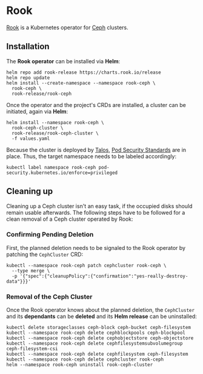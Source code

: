 # Rook

[Rook](https://rook.io) is a Kubernetes operator for [Ceph](https://ceph.io)
clusters.

## Installation

The **Rook operator** can be installed via **Helm**:

```console
helm repo add rook-release https://charts.rook.io/release
helm repo update
helm install --create-namespace --namespace rook-ceph \
  rook-ceph \
  rook-release/rook-ceph
```

Once the operator and the project's CRDs are installed,
a cluster can be initiated, again via **Helm**:

```console
helm install --namespace rook-ceph \
  rook-ceph-cluster \
  rook-release/rook-ceph-cluster \
  -f values.yaml
```

Because the cluster is deployed by [Talos](../talos/),
[Pod Security Standards](https://kubernetes.io/docs/concepts/security/pod-security-standards/)
are in place. Thus, the target namespace needs to be
labeled accordingly:

```console
kubectl label namespace rook-ceph pod-security.kubernetes.io/enforce=privileged
```

## Cleaning up

Cleaning up a Ceph cluster isn't an easy task, if the occupied disks should remain
usable afterwards. The following steps have to be followed for a clean removal
of a Ceph cluster operated by Rook:

### Confirming Pending Deletion

First, the planned deletion needs to be signaled to the Rook operator by patching
the `CephCluster` CRD:

```console
kubectl --namespace rook-ceph patch cephcluster rook-ceph \
  --type merge \
  -p '{"spec":{"cleanupPolicy":{"confirmation":"yes-really-destroy-data"}}}'
```

### Removal of the Ceph Cluster

Once the Rook operator knows about the planned deletion, the `CephCluster` and its
**dependants** can be **deleted** and its **Helm release** can be uninstalled:

```console
kubectl delete storageclasses ceph-block ceph-bucket ceph-filesystem
kubectl --namespace rook-ceph delete cephblockpools ceph-blockpool
kubectl --namespace rook-ceph delete cephobjectstore ceph-objectstore
kubectl --namespace rook-ceph delete cephfilesystemsubvolumegroup ceph-filesystem-csi
kubectl --namespace rook-ceph delete cephfilesystem ceph-filesystem
kubectl --namespace rook-ceph delete cephcluster rook-ceph
helm --namespace rook-ceph uninstall rook-ceph-cluster
```
